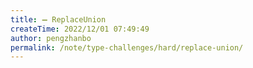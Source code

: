 ```yaml
---
title: ➖ ReplaceUnion
createTime: 2022/12/01 07:49:49
author: pengzhanbo
permalink: /note/type-challenges/hard/replace-union/
---
```

